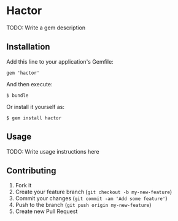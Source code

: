 # Hactor

TODO: Write a gem description

## Installation

Add this line to your application's Gemfile:

    gem 'hactor'

And then execute:

    $ bundle

Or install it yourself as:

    $ gem install hactor

## Usage

TODO: Write usage instructions here

## Contributing

1. Fork it
2. Create your feature branch (`git checkout -b my-new-feature`)
3. Commit your changes (`git commit -am 'Add some feature'`)
4. Push to the branch (`git push origin my-new-feature`)
5. Create new Pull Request
